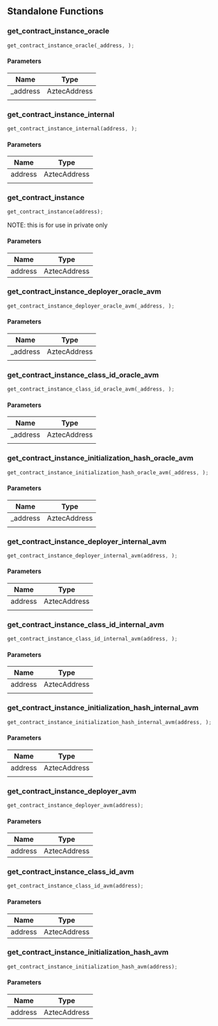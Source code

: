 ## Standalone Functions

### get_contract_instance_oracle

```rust
get_contract_instance_oracle(_address, );
```

#### Parameters
| Name | Type |
| --- | --- |
| _address | AztecAddress |
|  |  |

### get_contract_instance_internal

```rust
get_contract_instance_internal(address, );
```

#### Parameters
| Name | Type |
| --- | --- |
| address | AztecAddress |
|  |  |

### get_contract_instance

```rust
get_contract_instance(address);
```

NOTE: this is for use in private only

#### Parameters
| Name | Type |
| --- | --- |
| address | AztecAddress |

### get_contract_instance_deployer_oracle_avm

```rust
get_contract_instance_deployer_oracle_avm(_address, );
```

#### Parameters
| Name | Type |
| --- | --- |
| _address | AztecAddress |
|  |  |

### get_contract_instance_class_id_oracle_avm

```rust
get_contract_instance_class_id_oracle_avm(_address, );
```

#### Parameters
| Name | Type |
| --- | --- |
| _address | AztecAddress |
|  |  |

### get_contract_instance_initialization_hash_oracle_avm

```rust
get_contract_instance_initialization_hash_oracle_avm(_address, );
```

#### Parameters
| Name | Type |
| --- | --- |
| _address | AztecAddress |
|  |  |

### get_contract_instance_deployer_internal_avm

```rust
get_contract_instance_deployer_internal_avm(address, );
```

#### Parameters
| Name | Type |
| --- | --- |
| address | AztecAddress |
|  |  |

### get_contract_instance_class_id_internal_avm

```rust
get_contract_instance_class_id_internal_avm(address, );
```

#### Parameters
| Name | Type |
| --- | --- |
| address | AztecAddress |
|  |  |

### get_contract_instance_initialization_hash_internal_avm

```rust
get_contract_instance_initialization_hash_internal_avm(address, );
```

#### Parameters
| Name | Type |
| --- | --- |
| address | AztecAddress |
|  |  |

### get_contract_instance_deployer_avm

```rust
get_contract_instance_deployer_avm(address);
```

#### Parameters
| Name | Type |
| --- | --- |
| address | AztecAddress |

### get_contract_instance_class_id_avm

```rust
get_contract_instance_class_id_avm(address);
```

#### Parameters
| Name | Type |
| --- | --- |
| address | AztecAddress |

### get_contract_instance_initialization_hash_avm

```rust
get_contract_instance_initialization_hash_avm(address);
```

#### Parameters
| Name | Type |
| --- | --- |
| address | AztecAddress |

